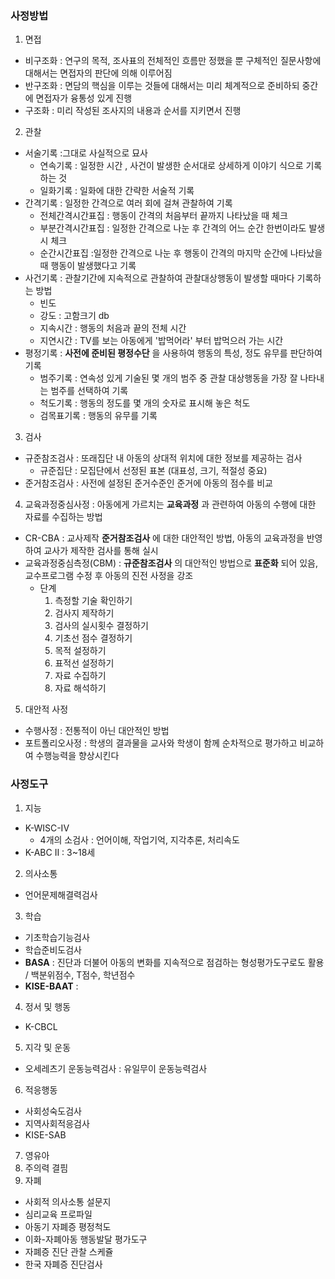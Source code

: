 ### 사정방법

1. 면접
  - 비구조화 : 연구의 목적, 조사표의 전체적인 흐름만 정했을 뿐 구체적인 질문사항에 대해서는 면접자의 판단에 의해 이루어짐
  - 반구조화 : 면담의 핵심을 이루는 것들에 대해서는 미리 체계적으로 준비하되 중간에 면접자가 융통성 있게 진행
  - 구조화 : 미리 작성된 조사지의 내용과 순서를 지키면서 진행
2. 관찰
  - 서술기록 :그대로 사실적으로 묘사
    - 연속기록 : 일정한 시간 , 사건이 발생한 순서대로 상세하게 이야기 식으로 기록하는 것
    - 일화기록 : 일화에 대한 간략한 서술적 기록
  - 간격기록 : 일정한 간격으로 여러 회에 걸쳐 관찰하여 기록
    - 전체간격시간표집 : 행동이 간격의 처음부터 끝까지 나타났을 때 체크
    - 부분간격시간표집 : 일정한 간격으로 나눈 후 간격의 어느 순간 한번이라도 발생 시 체크
    - 순간시간표집 :일정한 간격으로 나눈 후 행동이 간격의 마지막 순간에 나타났을 때 행동이 발생했다고 기록
  - 사건기록 : 관찰기간에 지속적으로 관찰하여 관찰대상행동이 발생할 때마다 기록하는 방법
    - 빈도
    - 강도 : 고함크기 db
    - 지속시간 : 행동의 처음과 끝의 전체 시간
    - 지연시간 : TV를 보는 아동에게 '밥먹어라' 부터 밥먹으러 가는 시간
  - 평정기록 : **사전에 준비된 평정수단** 을 사용하여 행동의 특성, 정도 유무를 판단하여 기록
    - 범주기록 : 연속성 있게 기술된 몇 개의 범주 중 관찰 대상행동을 가장 잘 나타내는 범주를 선택하여 기록
    - 척도기록 : 행동의 정도를 몇 개의 숫자로 표시해 놓은 척도
    - 검목표기록 : 행동의 유무를 기록
3. 검사
  - 규준참조검사 : 또래집단 내 아동의 상대적 위치에 대한 정보를 제공하는 검사
    - 규준집단 : 모집단에서 선정된 표본 (대표성, 크기, 적절성 중요)
  - 준거참조검사 : 사전에 설정된 준거수준인 준거에 아동의 점수를 비교
4. 교육과정중심사정 : 아동에게 가르치는 **교육과정** 과 관련하여 아동의 수행에 대한 자료를 수집하는 방법
  - CR-CBA : 교사제작 **준거참조검사** 에 대한 대안적인 방법, 아동의 교육과정을 반영하여 교사가 제작한 검사를 통해 실시
  - 교육과정중심측정(CBM) : **규준참조검사** 의 대안적인 방법으로 **표준화** 되어 있음, 교수프로그램 수정 후 아동의 진전 사정을 강조
    - 단계
      1. 측정할 기술 확인하기
      2. 검사지 제작하기
      3. 검사의 실시횟수 결정하기
      4. 기초선 점수 결정하기
      5. 목적 설정하기
      6. 표적선 설정하기
      7. 자료 수집하기
      8. 자료 해석하기
5. 대안적 사정
  - 수행사정 : 전통적이 아닌 대안적인 방법
  - 포트폴리오사정 : 학생의 결과물을 교사와 학생이 함께 순차적으로 평가하고 비교하여 수행능력을 향상시킨다

### 사정도구

1. 지능
  - K-WISC-IV
    - 4개의 소검사 : 언어이해, 작업기억, 지각추론, 처리속도
  - K-ABC II : 3~18세
2. 의사소통
  - 언어문제해결력검사
3. 학습
  - 기초학습기능검사
  - 학습준비도검사
  - **BASA** : 진단과 더불어 아동의 변화를 지속적으로 점검하는 형성평가도구로도 활용 / 백분위점수, T점수, 학년점수
  - **KISE-BAAT** :
4. 정서 및 행동
  - K-CBCL
5. 지각 및 운동
  - 오세레츠기 운동능력검사 : 유일무이 운동능력검사
6. 적응행동
  - 사회성숙도검사
  - 지역사회적응검사
  - KISE-SAB
7. 영유아
8. 주의력 결핌
9. 자폐
  - 사회적 의사소통 설문지
  - 심리교육 프로파일
  - 아동기 자폐증 평정척도
  - 이화-자폐아동 행동발달 평가도구
  - 자폐증 진단 관찰 스케쥴
  - 한국 자폐증 진단검사
